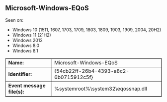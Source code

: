 ## Microsoft-Windows-EQoS

Seen on:
* Windows 10 (1511, 1607, 1703, 1709, 1803, 1809, 1903, 1909, 2004, 20H2)
* Windows 11 (21H2)
* Windows 2012
* Windows 8.0
* Windows 8.1

<table border="1" class="docutils">
  <tbody>
    <tr>
      <td><b>Name:</b></td>
      <td>Microsoft-Windows-EQoS</td>
    </tr>
    <tr>
      <td><b>Identifier:</b></td>
      <td>{54cb22ff-26b4-4393-a8c2-6b0715912c5f}</td>
    </tr>
    <tr>
      <td><b>Event message file(s):</b></td>
      <td>%systemroot%\system32\eqossnap.dll</td>
    </tr>
  </tbody>
</table>

&nbsp;

